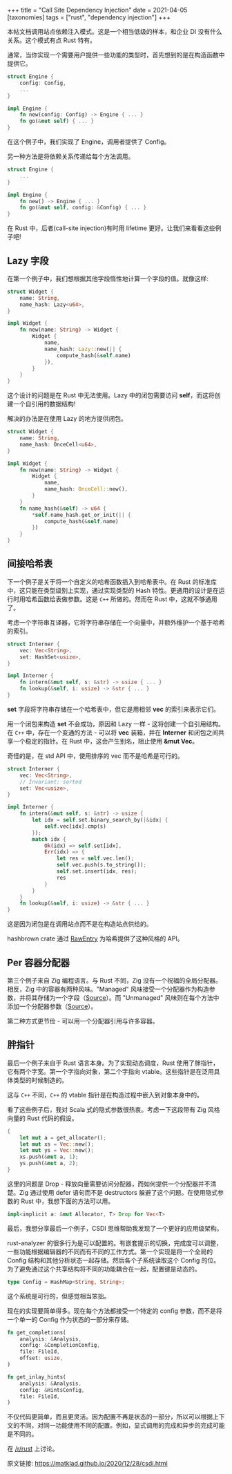 +++
title = "Call Site Dependency Injection"
date = 2021-04-05
[taxonomies]
  tags = ["rust", "dependency injection"]
+++

本帖文档调用站点依赖注入模式。这是一个相当低级的样本，和企业 DI 没有什么关系。这个模式有点 Rust 特有。

通常，当你实现一个需要用户提供一些功能的类型时，首先想到的是在构造函数中提供它。

```rust
struct Engine {
    config: Config,
    ...
}

impl Engine {
    fn new(config: Config) -> Engine { ... }
    fn go(&mut self) { ... }
}
```

在这个例子中，我们实现了 Engine，调用者提供了 Config。

另一种方法是将依赖关系传递给每个方法调用。

```rust
struct Engine {
    ...
}

impl Engine {
    fn new() -> Engine { ... }
    fn go(&mut self, config: &Config) { ... }
}
```

在 Rust 中，后者(call-site injection)有时用 lifetime 更好。让我们来看看这些例子吧!

## Lazy 字段

在第一个例子中，我们想根据其他字段惰性地计算一个字段的值。就像这样:

```rust
struct Widget {
    name: String,
    name_hash: Lazy<u64>,
}

impl Widget {
    fn new(name: String) -> Widget {
        Widget {
            name,
            name_hash: Lazy::new(|| {
                compute_hash(&self.name)
            }),
        }
    }
}
```

这个设计的问题是在 Rust 中无法使用。Lazy 中的闭包需要访问 **self**，而这将创建一个自引用的数据结构!

解决的办法是在使用 Lazy 的地方提供闭包。

```rust
struct Widget {
    name: String,
    name_hash: OnceCell<u64>,
}

impl Widget {
    fn new(name: String) -> Widget {
        Widget {
            name,
            name_hash: OnceCell::new(),
        }
    }
    fn name_hash(&self) -> u64 {
        *self.name_hash.get_or_init(|| {
            compute_hash(&self.name)
        })
    }
}
```

## 间接哈希表

下一个例子是关于将一个自定义的哈希函数插入到哈希表中。在 Rust 的标准库中，这只能在类型级别上实现，通过实现类型的 Hash 特性。更通用的设计是在运行时用哈希函数给表做参数。这是 `C++` 所做的。然而在 Rust 中，这就不够通用了。

考虑一个字符串互译器，它将字符串存储在一个向量中，并额外维护一个基于哈希的索引。

```rust
struct Interner {
    vec: Vec<String>,
    set: HashSet<usize>,
}

impl Interner {
    fn intern(&mut self, s: &str) -> usize { ... }
    fn lookup(&self, i: usize) -> &str { ... }
}
```

**set** 字段将字符串存储在一个哈希表中，但它是用相邻 **vec** 的索引来表示它们。

用一个闭包来构造 **set** 不会成功，原因和 Lazy 一样 - 这将创建一个自引用结构。在 `C++` 中，存在一个变通的方法 - 可以将 **vec** 装箱，并在 **Interner** 和闭包之间共享一个稳定的指针。在 Rust 中，这会产生别名，阻止使用 **&mut Vec**。

奇怪的是，在 std API 中，使用排序的 vec 而不是哈希是可行的。

```rust
struct Interner {
    vec: Vec<String>,
    // Invariant: sorted
    set: Vec<usize>,
}

impl Interner {
    fn intern(&mut self, s: &str) -> usize {
        let idx = self.set.binary_search_by(|&idx| {
            self.vec[idx].cmp(s)
        });
        match idx {
            Ok(idx) => self.set[idx],
            Err(idx) => {
                let res = self.vec.len();
                self.vec.push(s.to_string());
                self.set.insert(idx, res);
                res
            }
        }
    }
    fn lookup(&self, i: usize) -> &str { ... }
}
```

这是因为闭包是在调用站点而不是在构造站点供给的。

hashbrown crate 通过 [RawEntry](https://docs.rs/hashbrown/0.9.1/hashbrown/hash_map/struct.HashMap.html#method.raw_entry_mut) 为哈希提供了这种风格的 API。

## Per 容器分配器

第三个例子来自 Zig 编程语言。与 Rust 不同，Zig 没有一个祝福的全局分配器。相反，Zig 中的容器有两种风味。"Managed" 风味接受一个分配器作为构造参数，并将其存储为一个字段（[Source](https://github.com/ziglang/zig/blob/1590ed9d6aea95e5a21e3455e8edba4cdb374f2c/lib/std/array_list.zig#L36-L43)）。而 "Unmanaged" 风味则在每个方法中添加一个分配器参数（[Source](https://github.com/ziglang/zig/blob/1590ed9d6aea95e5a21e3455e8edba4cdb374f2c/lib/std/array_list.zig#L436-L440)）。

第二种方式更节俭 - 可以用一个分配器引用与许多容器。

## 胖指针

最后一个例子来自于 Rust 语言本身。为了实现动态调度，Rust 使用了胖指针，它有两个字宽。第一个字指向对象，第二个字指向 vtable。这些指针是在泛用具体类型的时候制造的。

这与 `C++` 不同，`C++` 的 vtable 指针是在构造过程中嵌入到对象本身中的。

看了这些例子后，我对 Scala 式的隐式参数很热衷。考虑一下这段带有 Zig 风格向量的 Rust 代码的假设。

```rust
{
    let mut a = get_allocator();
    let mut xs = Vec::new();
    let mut ys = Vec::new();
    xs.push(&mut a, 1);
    ys.push(&mut a, 2);
}
```

这里的问题是 Drop - 释放向量需要访问分配器，而如何提供一个分配器并不清楚。Zig 通过使用 defer 语句而不是 destructors 躲避了这个问题。在使用隐式参数的 Rust 中，我想下面的方法可以用。

```rust
impl<implicit a: &mut Allocator, T> Drop for Vec<T>
```

最后，我想分享最后一个例子，CSDI 思维帮助我发现了一个更好的应用级架构。

rust-analyzer 的很多行为是可以配置的。有嵌套提示的切换，完成度可以调整，一些功能根据编辑器的不同而有不同的工作方式。第一个实现是将一个全局的 Config 结构和其他分析状态一起存储。然后各个子系统读取这个 Config 的位。为了避免通过这个共享结构将不同的功能耦合在一起，配置键是动态的。

```rust
type Config = HashMap<String, String>;
```

这个系统是可行的，但感觉相当笨拙。

现在的实现要简单得多。现在每个方法都接受一个特定的 config 参数，而不是将一个单一的 Config 作为状态的一部分来存储。

```rust
fn get_completions(
    analysis: &Analysis,
    config: &CompletionConfig,
    file: FileId,
    offset: usize,
)

fn get_inlay_hints(
    analysis: &Analysis,
    config: &HintsConfig,
    file: FileId,
)
```

不仅代码更简单，而且更灵活。因为配置不再是状态的一部分，所以可以根据上下文的不同，对同一功能使用不同的配置。例如，显式调用的完成和异步的完成可能是不同的。

在 [/r/rust](https://old.reddit.com/r/rust/comments/kmd41e/blog_post_call_site_dependency_injection/) 上讨论。

原文链接: https://matklad.github.io/2020/12/28/csdi.html
